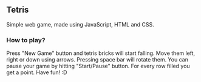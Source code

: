 ## Tetris

Simple web game, made using JavaScript, HTML and CSS.

### How to play?

Press "New Game" button and tetris bricks will start falling. Move them left, right or down using arrows. Pressing space bar will rotate them. 
You can pause your game by hitting "Start/Pause" button. For every row filled you get a point. Have fun! :D
